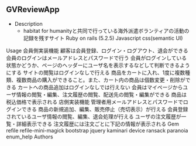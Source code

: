 ## GVReviewApp

- Description
  - habitat for humanityと共同で行っている海外派遣ボランティアの活動の記録を残すサイト
Ruby on rails (5.2.5) 
Javascript
css(semantic UI)


Usage
会員側実装機能
顧客は会員登録、ログイン・ログアウト、退会ができる
会員のログインはメールアドレスとパスワードで行う
会員がログインしている状態かどうか、ページのヘッダーにユーザ名を表示するなどして判断できるようにする
サイトの閲覧はログインなしで行える
商品をカートに入れ、1度に複数種類、複数商品の購入ができること。また、カート内の商品は個数変更・削除ができる
カートへの商品追加はログインなしでは行えない
会員はマイページからユーザ情報の閲覧・編集、注文履歴の閲覧、配送先の閲覧・編集ができる
商品は税込価格で表示される
店側実装機能
管理者用メールアドレスとパスワードでログインできる
商品の新規追加、編集、販売停止（売切表示）が行える
会員登録されているユーザ情報の閲覧、編集、退会処理が行える
ユーザの注文履歴が一覧・詳細表示できる
注文履歴には注文ごとに下記の情報が表示される
Gem
refile refile-mini-magick bootstrap jquery kaminari device ransack paranoia enum_help
Authors
